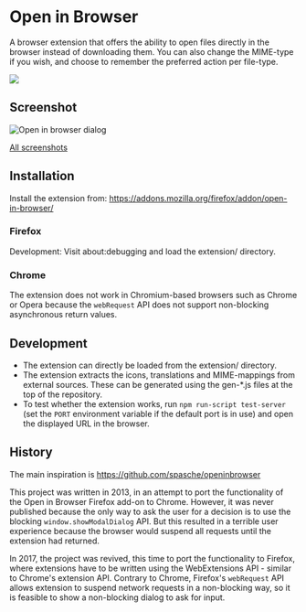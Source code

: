 # Open in Browser

A browser extension that offers the ability to open files directly in the browser instead of downloading them.
You can also change the MIME-type if you wish, and choose to remember the preferred action per file-type.

![](https://github.com/Rob--W/open-in-browser/raw/master/design/icon128.png)

## Screenshot
![Open in browser dialog](https://github.com/Rob--W/open-in-browser/raw/master/screenshots/open-in-browser-dialog.png)

[All screenshots](https://github.com/Rob--W/open-in-browser/tree/master/screenshots)


## Installation

Install the extension from: https://addons.mozilla.org/firefox/addon/open-in-browser/


### Firefox
Development: Visit about:debugging and load the extension/ directory.

### Chrome
The extension does not work in Chromium-based browsers such as Chrome or Opera
because the `webRequest` API does not support non-blocking asynchronous return values.


## Development

- The extension can directly be loaded from the extension/ directory.
- The extension extracts the icons, translations and MIME-mappings from external sources. These can
  be generated using the gen-\*.js files at the top of the repository.
- To test whether the extension works, run `npm run-script test-server` (set the `PORT` environment
  variable if the default port is in use) and open the displayed URL in the browser.


## History

The main inspiration is https://github.com/spasche/openinbrowser

This project was written in 2013, in an attempt to port the functionality of the Open in Browser
Firefox add-on to Chrome. However, it was never published because the only way to ask the user for
a decision is to use the blocking `window.showModalDialog` API. But this resulted in a terrible user
experience because the browser would suspend all requests until the extension had returned.

In 2017, the project was revived, this time to port the functionality to Firefox, where extensions
have to be written using the WebExtensions API - similar to Chrome's extension API. Contrary to
Chrome, Firefox's `webRequest` API allows extension to suspend network requests in a non-blocking
way, so it is feasible to show a non-blocking dialog to ask for input.
